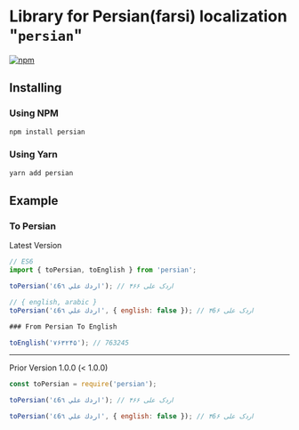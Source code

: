 # Library for Persian(farsi) localization "`persian`"

[![npm](https://img.shields.io/npm/v/npm.svg?style=for-the-badge)](https://www.npmjs.com/package/persian)

## Installing

### Using NPM

```bash
npm install persian
```

### Using Yarn

```bash
yarn add persian
```

## Example

### To Persian

Latest Version

```javascript
// ES6
import { toPersian, toEnglish } from 'persian';

toPersian('اردك علي ٤6٦'); // اردک علی ۴۶۶

// { english, arabic }
toPersian('اردك علي ٤6٦', { english: false }); // اردک علی ۴6۶

### From Persian To English

toEnglish('۷۶۳۲۴۵'); // 763245

```

___

Prior Version 1.0.0 (< 1.0.0)

```javascript
const toPersian = require('persian');

toPersian('اردك علي ٤6٦'); // اردک علی ۴۶۶

toPersian('اردك علي ٤6٦', { english: false }); // اردک علی ۴6۶

```
